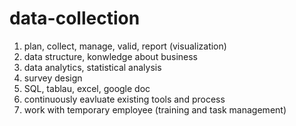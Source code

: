 # data-collection

1. plan, collect, manage, valid, report (visualization)
2. data structure, konwledge about business
3. data analytics, statistical analysis
4. survey design
5. SQL, tablau, excel, google doc
6. continuously eavluate existing tools and process
7. work with temporary employee (training and task management)

